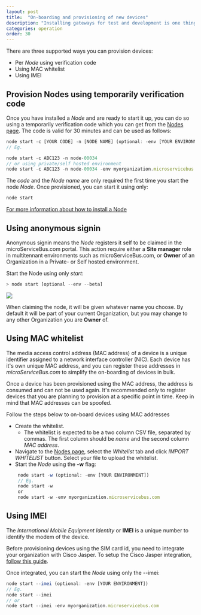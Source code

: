 ```yaml
---
layout: post
title:  "On-boarding and provisioning of new devices"
description: "Installing gateways for test and development is one thing, but rolling you many devices is a whole other beast. Learn about how to provision Nodes using Cisco Jasper or MAC address whitelisting."
categories: operation
order: 30
---
```


There are three supported ways you can provision devices:

* Per *Node* using verification code
* Using MAC whitelist
* Using IMEI

## Provision Nodes using temporarily verification code

Once you have installed a *Node* and are ready to start it up, you can do so using a temporarily verification code which you can get from the [Nodes page](https://microservicebus.com/Nodes). The code is valid for 30 minutes and can be used as follows:

```javascript
node start -c [YOUR CODE] -n [NODE NAME] (optional: -env [YOUR ENVIRONMENT])
// Eg.

node start -c ABC123 -n node-00034
// or using private/self hosted environment
node start -c ABC123 -n node-00034 -env myorganization.microservicebus.com
```

The *code* and the *Node name* are only required the first time you start the node *Node*. Once provisioned, you can start it using only:

```javascript
node start
```

[For more information about how to install a Node]({{site.baseurl}}/installing-microservicebus-node)

## Using anonymous signin

Anonymous signin means the *Node* registers it self to be claimed in the microServiceBus.com portal. This action require either a **Site manager** role in multitennant environments such as microServiceBus.com, or **Owner** of an Organization in a Private- or Self hosted environment.

Start the Node using only *start*:
```javascript
> node start [optional --env --beta]
```

<img src="{{site.baseurl}}/images/provitioning-of-nodes/claim-node.png">

When claiming the node, it will be given whatever name you choose. By default it will be part of your current Organization, but you may change to any other Organization you are **Owner** of.


## Using MAC whitelist

The media access control address (MAC address) of a device is a unique identifier assigned to a network interface controller (NIC). Each device has it's own unique MAC address, and you can register these addresses in *microServiceBus.com* to simplify the on-boarding of devices in bulk.

Once a device has been provisioned using the MAC address, the address is consumed and can not be used again. It's recommended only to register  devices that you are planning to provision at a specific point in time. Keep in mind that MAC addresses can be spoofed.

Follow the steps below to on-board devices using MAC addresses

* Create the whitelist.
  * The whitelist is expected to be a two column CSV file, separated by commas. The first column should be *name* and the second column *MAC address*.
* Navigate to the [Nodes page](https://microservicebus.com/Nodes), select the *Whitelist* tab and click *IMPORT WHITELIST* button. Select your file to upload the whitelist.
* Start the *Node* using the **-w** flag:
  ```javascript
   node start -w (optional: -env [YOUR ENVIRONMENT])
   // Eg.
   node start -w
   or
   node start -w -env myorganization.microservicebus.com
  ```

## Using IMEI

The *International Mobile Equipment Identity* or **IMEI** is a unique number to identify the modem of the device.

Before provisioning devices using the SIM card id, you need to integrate your organization with Cisco Jasper. To setup the Cisco Jasper integration, [follow this guide]({{site.baseurl}}/integrate-sim-card-management).

Once integrated, you can start the *Node* using only the --imei:

```javascript
node start --imei (optional: -env [YOUR ENVIRONMENT])
// Eg.
node start --imei
// or
node start --imei -env myorganization.microservicebus.com
```
